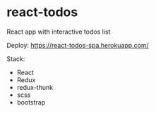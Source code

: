# react-todos
React app with interactive todos list

Deploy: https://react-todos-spa.herokuapp.com/

Stack:
- React
- Redux
- redux-thunk
- scss
- bootstrap

